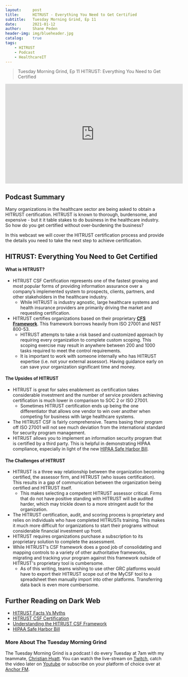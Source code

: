 ```yaml
---
layout: 	post
title:  	HITRUST - Everything You Need to Get Certified
subtitle: 	Tuesday Morning Grind, Ep 11
date:   	2021-01-12
author: 	Shane Peden
header-img: img/blueheader.jpg
catalog: 	true
tags:
    - HITRUST
    - Podcast
    - HealthcareIT
---
```


> Tuesday Morning Grind, Ep 11 HITRUST: Everything You Need to Get Certified
<iframe width="560" height="315" src="https://www.youtube.com/embed/vaXJ4LjJFqc" frameborder="0" allow="accelerometer; autoplay; clipboard-write; encrypted-media; gyroscope; picture-in-picture" allowfullscreen></iframe>

## Podcast Summary ##
Many organizations in the healthcare sector are being asked to obtain a HITRUST certification. HITRUST is known to thorough, burdensome, and expensive - but it it table stakes to do business in the healthcare industry. So how do you get certified without over-burdening the business? 

In this webcast we will cover the HITRUST certification process and provide the details you need to take the next step to achieve certification. 

## HITRUST: Everything You Need to Get Certified ##

#### What is HITRUST? ####
+ HITRUST CSF Certification represents one of the fastest growing and most popular forms of providing information assurance over a company’s implemented system to prospects, clients, partners, and other stakeholders in the healthcare industry.
	- While HITRUST is industry agnostic, large healthcare systems and health insurance providers are primarily driving the market and requesting certification.  
+ HITRUST certifies organizations based on their proprietary **[CFS Framework](https://hitrustalliance.net/product-tool/hitrust-csf/)**. This framework borrows heavily from ISO 27001 and NIST 800-53. 
	- HITRUST attempts to take a risk based and customized approach by requiring every organization to complete custom scoping. This scoping exercise may result in anywhere between 200 and 1000 tasks required to meet the control requirements. 
	- It is important to work with someone internally who has HITRUST expertise (i.e. not your external assessor). Having guidance early on can save your organization significant time and money. 


#### The Upsides of HITRUST ####
+ HITRUST is great for sales enablement as certification takes considerable investment and the number of service providers achieving certification is much lower in comparison to SOC 2 or ISO 27001. 
	- Sometimes HITRUST certification ends up being the one differentiator that allows one vendor to win over another when competing for business with large healthcare systems. 
+ The HITRUST CSF is fairly comprehensive. Teams basing their program off ISO 27001 will not see much deviation from the international standard for security program management. 
+ HITRUST allows you to implement an information security program that is certified by a third party. This is helpful in demonstrating HIPAA compliance, especially in light of the new [HIPAA Safe  Harbor Bill](https://healthitsecurity.com/news/hipaa-safe-harbor-bill-becomes-law-requires-hhs-to-incentivize-best-practice-security#:~:text=January%2011%2C%202021%20%2D%20President%20Donald,cybersecurity%20for%20meeting%20HIPAA%20requirements.).
		
#### The Challenges of HITRUST  ####
+ HITRUST is a three way relationship between the organization becoming certified, the assessor firm, and HITRUST (who issues certification). This results in a gap of communication between the organization being certified and HITRUST itself. 
	- This makes selecting a competent HITRUST assessor critical. Firms that do not have positive standing with HITRUST will be audited harder, which may trickle down to a more stringent audit for the organization. 
+ The HITRUST certification, audit, and scoring process is proprietary and relies on individuals who have completed HITRUSTs training. This makes it much more difficult for organizations to start their programs without considerable financial investment up front. 
+ HITRUST requires organizations purchase a subscription to its proprietary solution to complete the assessment.
+ While HITRUST's CSF framework does a good job of consolidating and mapping controls to a variety of other authoritative frameworks, migrating and tracking your program against this framework outside of HITRUST's proprietary tool is cumbersome.
	- As of this writing, teams wishing to use other GRC platforms would have to export their HITRUST scope out of the MyCSF tool to a spreadsheet then manually import into other platforms.  Transferring data back is even more cumbersome.  

## Further Reading on Dark Web ##
+ [HITRUST Facts Vs Myths](https://hitrustalliance.org/facts-myths/)
+ [HITRUST CSF Certification](https://risk3sixty.com/whitepaper/hitrust-csf-certification-whitepaper/)
+ [Understanding the HITRUST CSF Framework](https://risk3sixty.com/whitepaper/hitrust-csf-understanding-the-hitrust-csf-framework/)
+ [HIPAA Safe Harbor Bill](https://healthitsecurity.com/news/hipaa-safe-harbor-bill-becomes-law-requires-hhs-to-incentivize-best-practice-security#:~:text=January%2011%2C%202021%20%2D%20President%20Donald,cybersecurity%20for%20meeting%20HIPAA%20requirements.)

### More About The Tuesday Morning Grind
The Tuesday Morning Grind is a podcast I do every Tuesday at 7am with my teammate, [Christian Hyatt](https://www.linkedin.com/in/christianhyatt/).  You can watch the live-stream on [Twitch](https://www.twitch.tv/risk3sixty), catch the video later on [Youtube](https://www.youtube.com/channel/UCjcD3Vc3Z1FSncd2BvRp9vQ/featured) or subscribe on your platform of choice over at [Anchor FM](https://anchor.fm/risk3sixty).
